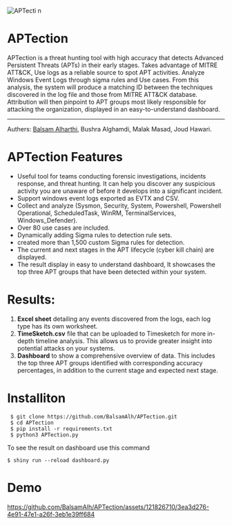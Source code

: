 ![APTecti n](https://github.com/BalsamAlh/APTection/assets/121826710/242fe7cb-99a1-43dd-afd9-83959fc96e29)
# APTection
APTection is a threat hunting tool with high accuracy that detects Advanced Persistent Threats (APTs) in their early stages. Takes advantage of MITRE ATT&CK, Use logs as a reliable source to spot APT activities. Analyze Windows Event Logs through sigma rules and Use cases. From this analysis, the system will produce a matching ID between the techniques discovered in the log file and those from MITRE ATT&CK database. Attribution will then pinpoint to APT groups most likely responsible for attacking the organization, displayed in an easy-to-understand dashboard.

---------------------
Authers:
[Balsam Alharthi](https://www.linkedin.com/in/balsam-alharthi),
Bushra Alghamdi,
Malak Masad,
Joud Hawari.
# APTection Features
- Useful tool for teams conducting forensic investigations, incidents response, and threat hunting. It can help you discover any suspicious activity you are unaware of before it develops into a significant incident.
-	Support windows event logs exported as EVTX and CSV.
-	Collect and analyze (Sysmon, Security, System, Powershell, Powershell Operational, ScheduledTask, WinRM, TerminalServices, Windows_Defender).
-	Over 80 use cases are included.
-	Dynamically adding Sigma rules to detection rule sets.
-	created more than 1,500 custom Sigma rules  for detection.
-	The current and next stages in the APT lifecycle (cyber kill chain) are displayed.
-	The result display in easy to understand dashboard, It showcases the top three APT groups that have been detected within your system. 



# Results:
 
1. **Excel sheet** detailing any events discovered from the logs, each log type has its own worksheet.
2. **TimeSketch.csv** file that can be uploaded to Timesketch for more in-depth timeline analysis. This allows us to provide greater insight into potential attacks on your systems.
3. **Dashboard** to show a comprehensive overview of data. This includes the top three APT groups identified with corresponding accuracy percentages, in addition to the current stage and expected next stage.

# Installiton
```
 $ git clone https://github.com/BalsamAlh/APTection.git
 $ cd APTection
 $ pip install -r requirements.txt
 $ python3 APTection.py
```
To see the result on dashboard use this command
```
$ shiny run --reload dashboard.py
```
# Demo
https://github.com/BalsamAlh/APTection/assets/121826710/3ea3d276-4e91-47e1-a26f-3eb1e39ff684

